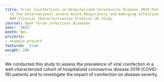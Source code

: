 ```yaml
---
title: Viral Coinfections in Hospitalized Coronavirus Disease 2019 Patients Recruited
  to the International Severe Acute Respiratory and Emerging Infections Consortium
  WHO Clinical Characterisation Protocol UK Study.
journal: Open forum infectious diseases
year: '2022'
month: Nov
projects:
- example-project
featured: 'true'
weight: 200
---
```


We conducted this study to assess the prevalence of viral coinfection in a well characterized cohort of hospitalized coronavirus disease 2019 (COVID-19) patients and to investigate the impact of coinfection on disease severity.